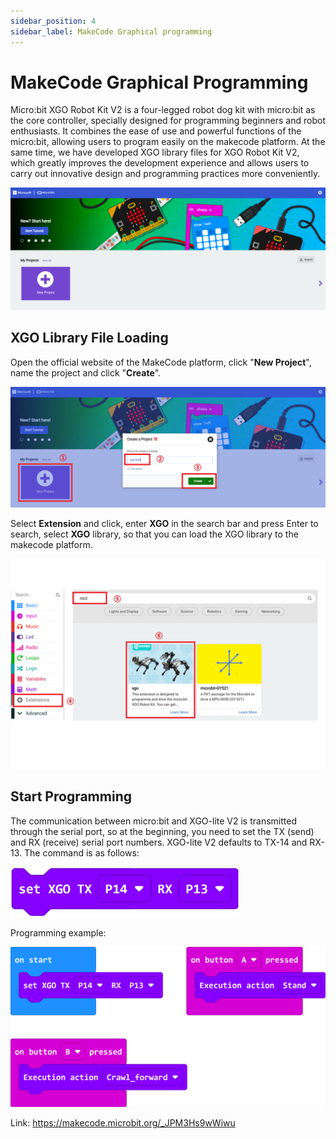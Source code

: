 ```yaml
---
sidebar_position: 4
sidebar_label: MakeCode Graphical programming
---
```


# MakeCode Graphical Programming

Micro:bit XGO Robot Kit V2 is a four-legged robot dog kit with micro:bit as the core controller, specially designed for programming beginners and robot enthusiasts. It combines the ease of use and powerful functions of the micro:bit, allowing users to program easily on the makecode platform. At the same time, we have developed XGO library files for XGO Robot Kit V2, which greatly improves the development experience and allows users to carry out innovative design and programming practices more conveniently.

![](./../images/microbit-xgo-lite-v2-makecode-01.png)

## XGO Library File Loading

Open the official website of the MakeCode platform, click "**New Project**", name the project and click "**Create**".

![](./../images/microbit-xgo-lite-v2-makecode-02.png)



Select **Extension** and click, enter **XGO** in the search bar and press Enter to search, select **XGO** library, so that you can load the XGO library to the makecode platform.

![](./../images/microbit-xgo-lite-v2-makecode-03.png)



## Start Programming

The communication between micro:bit and XGO-lite V2 is transmitted through the serial port, so at the beginning, you need to set the TX (send) and RX (receive) serial port numbers. XGO-lite V2 defaults to TX-14 and RX-13. The command is as follows:

![](./../images/microbit-xgo-lite-v2-xgolibrary-1.png)

Programming example:

![](./../images/microbit-xgo-lite-v2-makecode-05.png)

Link: https://makecode.microbit.org/_JPM3Hs9wWiwu
